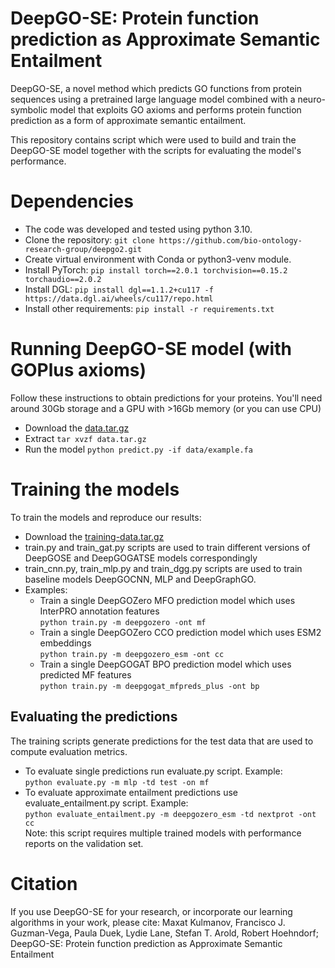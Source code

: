 # DeepGO-SE: Protein function prediction as Approximate Semantic Entailment

DeepGO-SE, a novel method which predicts GO functions from protein
sequences using a pretrained large language model combined with a
neuro-symbolic model that exploits GO axioms and performs protein
function prediction as a form of approximate semantic entailment.

This repository contains script which were used to build and train the
DeepGO-SE model together with the scripts for evaluating the model's
performance.

# Dependencies
* The code was developed and tested using python 3.10.
* Clone the repository: `git clone https://github.com/bio-ontology-research-group/deepgo2.git`
* Create virtual environment with Conda or python3-venv module. 
* Install PyTorch: `pip install torch==2.0.1 torchvision==0.15.2 torchaudio==2.0.2`
* Install DGL: `pip install dgl==1.1.2+cu117 -f https://data.dgl.ai/wheels/cu117/repo.html`
* Install other requirements:
  `pip install -r requirements.txt`


# Running DeepGO-SE model (with GOPlus axioms)
Follow these instructions to obtain predictions for your proteins. You'll need
around 30Gb storage and a GPU with >16Gb memory (or you can use CPU)
* Download the [data.tar.gz](https://deepgo.cbrc.kaust.edu.sa/data/deepgo2/data.tar.gz)
* Extract `tar xvzf data.tar.gz`
* Run the model `python predict.py -if data/example.fa`


# Training the models
To train the models and reproduce our results:
* Download the [training-data.tar.gz](https://deepgo.cbrc.kaust.edu.sa/data/deepgo2/training-data.tar.gz)
* train.py and train_gat.py scripts are used to train different versions of
  DeepGOSE and DeepGOGATSE models correspondingly
* train_cnn.py, train_mlp.py and train_dgg.py scripts are used to train
  baseline models DeepGOCNN, MLP and DeepGraphGO.
* Examples:
  - Train a single DeepGOZero MFO prediction model which uses InterPRO annotation features \
    `python train.py -m deepgozero -ont mf`
  - Train a single DeepGOZero CCO prediction model which uses ESM2 embeddings \
    `python train.py -m deepgozero_esm -ont cc`
  - Train a single DeepGOGAT BPO prediction model which uses predicted MF features \
    `python train.py -m deepgogat_mfpreds_plus -ont bp`
    
    
## Evaluating the predictions
The training scripts generate predictions for the test data that are used
to compute evaluation metrics.
* To evaluate single predictions run evaluate.py script. Example: \
  `python evaluate.py -m mlp -td test -on mf`
* To evaluate approximate entailment predictions use evaluate_entailment.py
  script. Example: \
  `python evaluate_entailment.py -m deepgozero_esm -td nextprot -ont cc` \
  Note: this script requires multiple trained models with performance reports
  on the validation set.
# Citation

If you use DeepGO-SE for your research, or incorporate our learning
algorithms in your work, please cite: Maxat Kulmanov, Francisco
J. Guzman-Vega, Paula Duek, Lydie Lane, Stefan T. Arold, Robert
Hoehndorf; DeepGO-SE: Protein function prediction as Approximate
Semantic Entailment
